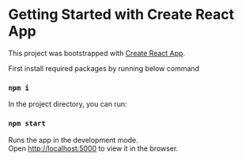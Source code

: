 # Getting Started with Create React App

This project was bootstrapped with [Create React App](https://github.com/facebook/create-react-app).

First install required packages by running below command

### `npm i`

In the project directory, you can run:

### `npm start`

Runs the app in the development mode.\
Open [http://localhost:5000](http://localhost:5000) to view it in the browser.
